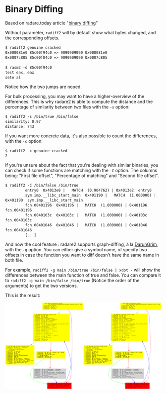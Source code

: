 # Binary Diffing 

Based on radare.today article "[binary diffing](http://radare.today/binary-diffing/)"

Without parameter, `radiff2` will by default show what bytes changed, and the corresponding offsets.

    $ radiff2 genuine cracked
    0x000081e0 85c00f94c0 => 9090909090 0x000081e0  
    0x0007c805 85c00f84c0 => 9090909090 0x0007c805

    $ rasm2 -d 85c00f94c0
    test eax, eax  
    sete al
    
Notice how the two jumps are noped.

For bulk processing, you may want to have a higher-overview of the differences. This is why radare2 is able to compute the distance and the percentage of similarity between two files with the `-s` option:

    $ radiff2 -s /bin/true /bin/false
    similarity: 0.97  
    distance: 743  
    
    
If you want more concrete data, it's also possible to count the differences, with the `-c` option:

    $ radiff2 -c genuine cracked
    2  
    
    
If you're unsure about the fact that you're dealing with similar binaries, you can check if some functions are matching with the `-C` option. The columns being: "First file offset", "Percentage of matching" and "Second file offset".


    $ radiff2 -C /bin/false /bin/true 
             entry0  0x4013e8 |   MATCH  (0.904762) | 0x4013e2  entry0
             sym.imp.__libc_start_main  0x401190 |   MATCH  (1.000000) | 0x401190  sym.imp.__libc_start_main  
             fcn.00401196  0x401196 |   MATCH  (1.000000) | 0x401196  fcn.00401196
             fcn.0040103c  0x40103c |   MATCH  (1.000000) | 0x40103c  fcn.0040103c
             fcn.00401046  0x401046 |   MATCH  (1.000000) | 0x401046  fcn.00401046
             [...]


And now the cool feature : radare2 supports graph-diffing, à la [DarunGrim](http://www.darungrim.org/), with the `-g` option. You can either give a symbol name, of specify two offsets in case the function you want to diff doesn't have the same name in both file.


For example, `radiff2 -g main /bin/true /bin/false | xdot -` will show the differences between the main function of true and false. You can compare it to `radiff2 -g main /bin/false /bin/true` (Notice the order of the arguments) to get the two versions.

This is the result: 

![/bin/true vs /bin/false](true_false.png)





